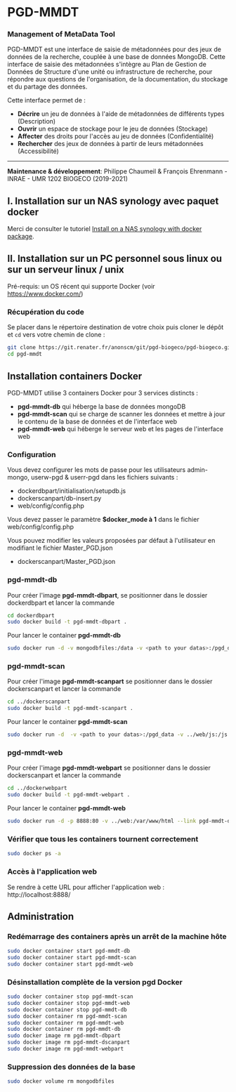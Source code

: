 # PGD-MMDT
### Management of MetaData Tool

PGD-MMDT est une interface de saisie de métadonnées pour des jeux de données de la recherche, couplée à une base de données MongoDB. Cette interface de saisie des métadonnées s'intègre au Plan de Gestion de Données de Structure d'une unité ou infrastructure de recherche, pour répondre aux questions de l'organisation, de la documentation, du stockage et du partage des données.

Cette interface permet de :

- **Décrire** un jeu de données à l'aide de métadonnées de différents types (Description)
- **Ouvrir** un espace de stockage pour le jeu de données (Stockage)
- **Affecter** des droits pour l'accès au jeu de données (Confidentialité)
- **Rechercher** des jeux de données à partir de leurs métadonnées (Accessibilité)

------
**Maintenance & développement**: Philippe Chaumeil & François Ehrenmann - INRAE - UMR 1202 BIOGECO (2019-2021)

## I. Installation sur un NAS synology avec paquet docker

Merci de consulter le tutoriel [ Install on a NAS synology with docker package](https://github.com/inrae/PGD-MMDT/blob/main/web/docs/NAS_synology_install_pgd_mmdt.pdf).

## II. Installation sur un PC personnel sous linux ou sur un serveur linux / unix

Pré-requis: un OS récent qui supporte Docker (voir https://www.docker.com/)

### Récupération du code
Se placer dans le répertoire destination de votre choix puis cloner le dépôt et `cd` vers votre chemin de clone :

```sh
git clone https://git.renater.fr/anonscm/git/pgd-biogeco/pgd-biogeco.git pgd-mmdt
cd pgd-mmdt
```

## Installation containers Docker

PGD-MMDT utilise 3 containers Docker pour 3 services distincts :

- **pgd-mmdt-db** qui héberge la base de données mongoDB
- **pgd-mmdt-scan** qui se charge de scanner les données et mettre à jour le contenu de la base de données et de l'interface web
- **pgd-mmdt-web** qui héberge le serveur web et les pages de l'interface web

### Configuration

Vous devez configurer les mots de passe pour les utilisateurs admin-mongo, userw-pgd & userr-pgd dans les fichiers suivants :

- dockerdbpart/initialisation/setupdb.js
- dockerscanpart/db-insert.py
- web/config/config.php

Vous devez passer le paramètre **$docker_mode à 1** dans le fichier web/config/config.php

Vous pouvez modifier les valeurs proposées par défaut à l'utilisateur en modifiant le fichier Master_PGD.json

- dockerscanpart/Master_PGD.json

### pgd-mmdt-db

Pour créer l'image **pgd-mmdt-dbpart**, se positionner dans le dossier dockerdbpart et lancer la commande

```sh
cd dockerdbpart
sudo docker build -t pgd-mmdt-dbpart .
```

Pour lancer le container **pgd-mmdt-db**

```sh
sudo docker run -d -v mongodbfiles:/data -v <path to your datas>:/pgd_data --name pgd-mmdt-db pgd-mmdt-dbpart
```

### pgd-mmdt-scan

Pour créer l'image **pgd-mmdt-scanpart** se positionner dans le dossier dockerscanpart et lancer la commande

```sh
cd ../dockerscanpart
sudo docker build -t pgd-mmdt-scanpart .
```

Pour lancer le container **pgd-mmdt-scan**

```sh
sudo docker run -d  -v <path to your datas>:/pgd_data -v ../web/js:/js --link pgd-mmdt-db --name pgd-mmdt-scan pgd-mmdt-scanpart
```

### pgd-mmdt-web

Pour créer l'image **pgd-mmdt-webpart** se positionner dans le dossier dockerscanpart et lancer la commande

```sh
cd ../dockerwebpart
sudo docker build -t pgd-mmdt-webpart .
```

Pour lancer le container **pgd-mmdt-web**

```sh
sudo docker run -d -p 8888:80 -v ../web:/var/www/html --link pgd-mmdt-db --name pgd-mmdt-web pgd-mmdt-webpart
```

### Vérifier que tous les containers tournent correctement

```sh
sudo docker ps -a
```

### Accès à l'application web
Se rendre à cette URL pour afficher l'application web : http://localhost:8888/

## Administration

### Redémarrage des containers après un arrêt de la machine hôte
```sh
sudo docker container start pgd-mmdt-db
sudo docker container start pgd-mmdt-scan
sudo docker container start pgd-mmdt-web
```

### Désinstallation complète de la version pgd Docker

```sh
sudo docker container stop pgd-mmdt-scan
sudo docker container stop pgd-mmdt-web
sudo docker container stop pgd-mmdt-db
sudo docker container rm pgd-mmdt-scan
sudo docker container rm pgd-mmdt-web
sudo docker container rm pgd-mmdt-db
sudo docker image rm pgd-mmdt-dbpart
sudo docker image rm pgd-mmdt-dscanpart
sudo docker image rm pgd-mmdt-webpart
```
### Suppression des données de la base

```sh
sudo docker volume rm mongodbfiles
```
